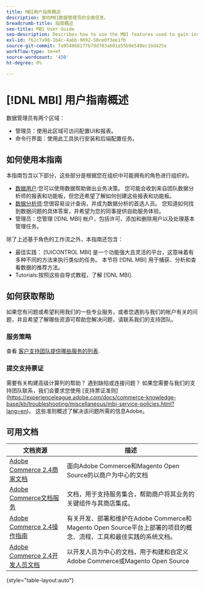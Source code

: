 ```yaml
---
title: MBI用户指南概述
description: 面向MBI数据管理员的全面信息。
breadcrumb-title: 指南概述
seo-title: MBI User Guide
seo-description: Describes how to use the MBI features used to gain insights from Adobe Commerce or Magento Open Source data.
exl-id: f62c7a98-1b4c-4abb-9692-50ce0f3ee1fb
source-git-commit: fa954868177b79d703a601a55b9e549ec1bd425e
workflow-type: tm+mt
source-wordcount: '450'
ht-degree: 0%

---
```


# [!DNL MBI] 用户指南概述

数据管理员有两个区域：

- 管理员：使用此区域可访问配置UI和报表。
- 命令行界面：使用此工具执行安装和后端配置任务。

## 如何使用本指南

本指南包含以下部分，这些部分是根据您在组织中可能拥有的角色进行组织的。

- [数据用户](data-user.md):您可以使用数据帮助做出业务决策。 您可能会收到来自团队数据分析师的报表和功能板，但您还希望了解如何创建这些报表和功能板。
- [数据分析师](data-analyst.md):您很容易设计查询，并成为数据分析的首选人员。 您知道如何找到数据问题的具体答案，并希望为您的同事提供自助服务体验。
- 管理员：您管理 [!DNL MBI] 帐户，包括许可、添加和删除用户以及处理基本管理任务。

除了上述基于角色的工作流之外，本指南还包含：

- 最佳实践： [!UICONTROL MBI] 是一个功能强大且灵活的平台，这意味着有多种不同的方法来执行类似的任务。 本节将 [!DNL MBI] 用于捕获、分析和查看数据的推荐方法。
- Tutorials:按照这些自导式教程，了解 [!DNL MBI].

## 如何获取帮助

如果您有问题或希望利用我们的一些专业服务，或者您遇到与我们的帐户有关的问题，并且希望了解哪些资源可帮助您解决问题，请联系我们的支持团队。

### 服务策略

查看 [客户支持团队提供哪些服务的列表](https://experienceleague.adobe.com/docs/commerce-knowledge-base/kb/troubleshooting/miscellaneous/mbi-service-policies.html?lang=en).

### 提交支持票证

需要有关构建高级计算列的帮助？ 遇到缺陷或连接问题？ 如果您需要与我们的支持团队联系，我们会要求您使用 [支持票证准则] (https://experienceleague.adobe.com/docs/commerce-knowledge-base/kb/troubleshooting/miscellaneous/mbi-service-policies.html?lang=en)。 这些准则概述了解决该问题所需的信息Adobe。

## 可用文档

| 文档资源 | 描述 |
|----------------------- | ----------- |
| [Adobe Commerce 2.4商家文档](https://experienceleague.adobe.com/docs/commerce-admin/user-guides/home.html) | 面向Adobe Commerce和Magento Open Source的以商户为中心的文档 |
| [Adobe Commerce文档服务](https://experienceleague.adobe.com/docs/commerce-merchant-services/user-guides/home.html) | 文档，用于支持服务集合，帮助商户将其业务的关键组件与其商店集成。 |
| [Adobe Commerce 2.4操作指南](https://experienceleague.adobe.com/docs/commerce-operations/operational-guides/home.html) | 有关开发、部署和维护在Adobe Commerce和Magento Open Source平台上部署的项目的概念、流程、工具和最佳实践的系统文档。 |
| [Adobe Commerce 2.4开发人员文档](https://developer.adobe.com/commerce/) | 以开发人员为中心的文档，用于构建和自定义Adobe Commerce或Magento Open Source |

{style=&quot;table-layout:auto&quot;}
